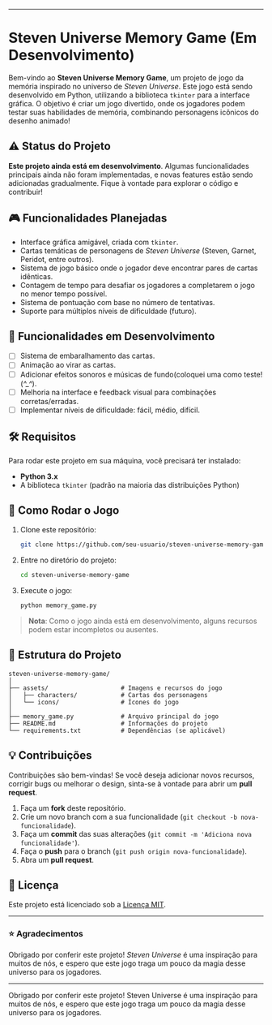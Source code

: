 
---

# Steven Universe Memory Game (Em Desenvolvimento)

Bem-vindo ao **Steven Universe Memory Game**, um projeto de jogo da memória inspirado no universo de *Steven Universe*. Este jogo está sendo desenvolvido em Python, utilizando a biblioteca `tkinter` para a interface gráfica. O objetivo é criar um jogo divertido, onde os jogadores podem testar suas habilidades de memória, combinando personagens icônicos do desenho animado!

## ⚠️ Status do Projeto

**Este projeto ainda está em desenvolvimento**. Algumas funcionalidades principais ainda não foram implementadas, e novas features estão sendo adicionadas gradualmente. Fique à vontade para explorar o código e contribuir!

## 🎮 Funcionalidades Planejadas

- Interface gráfica amigável, criada com `tkinter`.
- Cartas temáticas de personagens de *Steven Universe* (Steven, Garnet, Peridot, entre outros).
- Sistema de jogo básico onde o jogador deve encontrar pares de cartas idênticas.
- Contagem de tempo para desafiar os jogadores a completarem o jogo no menor tempo possível.
- Sistema de pontuação com base no número de tentativas.
- Suporte para múltiplos níveis de dificuldade (futuro).

## 🚧 Funcionalidades em Desenvolvimento

- [ ] Sistema de embaralhamento das cartas.
- [ ] Animação ao virar as cartas.
- [ ] Adicionar efeitos sonoros e músicas de fundo(coloquei uma como teste! (*^_^*).
- [ ] Melhoria na interface e feedback visual para combinações corretas/erradas.
- [ ] Implementar níveis de dificuldade: fácil, médio, difícil.

## 🛠️ Requisitos

Para rodar este projeto em sua máquina, você precisará ter instalado:

- **Python 3.x**
- A biblioteca `tkinter` (padrão na maioria das distribuições Python)

## 🚀 Como Rodar o Jogo

1. Clone este repositório:

   ```bash
   git clone https://github.com/seu-usuario/steven-universe-memory-game.git
   ```

2. Entre no diretório do projeto:

   ```bash
   cd steven-universe-memory-game
   ```

3. Execute o jogo:

   ```bash
   python memory_game.py
   ```

> **Nota**: Como o jogo ainda está em desenvolvimento, alguns recursos podem estar incompletos ou ausentes.

## 📂 Estrutura do Projeto

```
steven-universe-memory-game/
│
├── assets/                    # Imagens e recursos do jogo
│   ├── characters/            # Cartas dos personagens
│   └── icons/                 # Ícones do jogo
│
├── memory_game.py             # Arquivo principal do jogo
├── README.md                  # Informações do projeto
└── requirements.txt           # Dependências (se aplicável)
```

## 💡 Contribuições

Contribuições são bem-vindas! Se você deseja adicionar novos recursos, corrigir bugs ou melhorar o design, sinta-se à vontade para abrir um **pull request**. 

1. Faça um **fork** deste repositório.
2. Crie um novo branch com a sua funcionalidade (`git checkout -b nova-funcionalidade`).
3. Faça um **commit** das suas alterações (`git commit -m 'Adiciona nova funcionalidade'`).
4. Faça o **push** para o branch (`git push origin nova-funcionalidade`).
5. Abra um **pull request**.

## 📝 Licença

Este projeto está licenciado sob a [Licença MIT](LICENSE).

---

### ⭐ Agradecimentos

Obrigado por conferir este projeto! *Steven Universe* é uma inspiração para muitos de nós, e espero que este jogo traga um pouco da magia desse universo para os jogadores.

---


Obrigado por conferir este projeto! Steven Universe é uma inspiração para muitos de nós, e espero que este jogo traga um pouco da magia desse universo para os jogadores.

